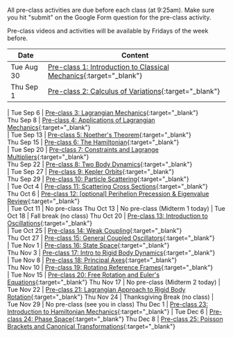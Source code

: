 All pre-class activities are due before each class (at 9:25am). Make sure you hit "submit" on the Google Form question for the pre-class activity.

Pre-class videos and activities will be available by Fridays of the week before.  

Date       | Content
-----------|------------------------------------------------------------------
Tue Aug 30 | [Pre-class 1: Introduction to Classical Mechanics](pre-class-1){:target="_blank"}
Thu Sep 1  | [Pre-class 2: Calculus of Variations](pre-class-2){:target="_blank"}
  | 
Tue Sep 6 | [Pre-class 3: Lagrangian Mechanics](pre-class-3){:target="_blank"}   
Thu Sep 8 | [Pre-class 4: Applications of Lagrangian Mechanics](pre-class-4){:target="_blank"}   
  | 
Tue Sep 13 | [Pre-class 5: Noether's Theorem](pre-class-5){:target="_blank"}   
Thu Sep 15 | [Pre-class 6: The Hamiltonian](pre-class-6){:target="_blank"}   
  | 
Tue Sep 20 | [Pre-class 7: Constraints and Lagrange Multipliers](pre-class-7){:target="_blank"}   
Thu Sep 22 | [Pre-class 8: Two Body Dynamics](pre-class-8){:target="_blank"}   
  | 
Tue Sep 27 | [Pre-class 9: Kepler Orbits](pre-class-9){:target="_blank"}   
Thu Sep 29 | [Pre-class 10: Particle Scattering](pre-class-10){:target="_blank"}   
  | 
Tue Oct 4 | [Pre-class 11: Scattering Cross Sections](pre-class-11){:target="_blank"}   
Thu Oct 6 | [Pre-class 12: [optional] Perihelion Precession & Eigenvalue Review](pre-class-12){:target="_blank"}   
  | 
Tue Oct 11 | No pre-class
Thu Oct 13 | No pre-class (Midterm 1 today)
  | 
Tue Oct 18 | Fall break (no class)
Thu Oct 20 | [Pre-class 13: Introduction to Oscillations](pre-class-13){:target="_blank"}  
  | 
Tue Oct 25 | [Pre-class 14: Weak Coupling](pre-class-14){:target="_blank"}  
Thu Oct 27 | [Pre-class 15: General Coupled Oscillators](pre-class-15){:target="_blank"}  
  | 
Tue Nov 1 | [Pre-class 16: State Space](pre-class-16){:target="_blank"}  
Thu Nov 3 | [Pre-class 17: Intro to Rigid Body Dynamics](pre-class-17){:target="_blank"}  
  | 
Tue Nov 8 | [Pre-class 18: Principal Axes](pre-class-18){:target="_blank"}  
Thu Nov 10 | [Pre-class 19: Rotating Reference Frames](pre-class-19){:target="_blank"}  
  |
Tue Nov 15 | [Pre-class 20: Free Rotation and Euler's Equations](pre-class-20){:target="_blank"}
Thu Nov 17 | No pre-class (Midterm 2 today)
  |
Tue Nov 22 | [Pre-class 21: Lagrangian Approach to Rigid Body Rotation](pre-class-21){:target="_blank"}
Thu Nov 24 | Thanksgiving Break (no class)
 |
Tue Nov 29 | No pre-class (see you in class)
Thu Dec 1 | [Pre-class 23: Introduction to Hamiltonian Mechanics](pre-class-23){:target="_blank"}
 |
Tue Dec 6 | [Pre-class 24: Phase Space](pre-class-24){:target="_blank"}
Thu Dec 8 | [Pre-class 25: Poisson Brackets and Canonical Transformations](pre-class-25){:target="_blank"}
